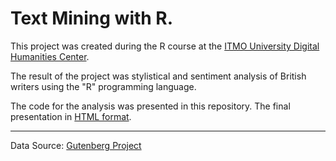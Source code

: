 Text Mining with R.
=====================
This project was created during the R course at the [ITMO University Digital Humanities Center](http://dh.itmo.ru/en_about).

The result of the project was stylistical and sentiment analysis of British writers using the "R" programming language.

The code for the analysis was presented in this repository. The final presentation in [HTML format](https://rpubs.com/Valeria_Stavrova/613736).

***
Data Source: [Gutenberg Project](https://www.gutenberg.org/)
